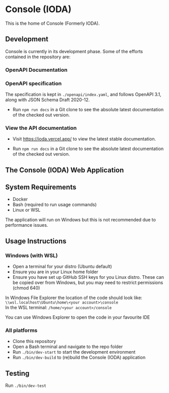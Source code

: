 # Console (IODA)
This is the home of Console (Formerly IODA).

## Development
Console is currently in its development phase. Some of the efforts contained in the repository are:

### OpenAPI Documentation

### OpenAPI specification
The specification is kept in `./openapi/index.yaml`, and follows OpenAPI 3.1, along with JSON Schema Draft 2020-12.

- Run `npm run docs` in a Git clone to see the absolute latest documentation of the checked out version.

### View the API documentation
- Visit https://ioda.vercel.app/ to view the latest stable documentation.

- Run `npm run docs` in a Git clone to see the absolute latest documentation of the checked out version.

## The Console (IODA) Web Application
## System Requirements
 - Docker
 - Bash (required to run usage commands)
 - Linux or WSL
   
The application will run on Windows but this is not recommended due to performance issues. 

## Usage Instructions

### Windows (with WSL)
 - Open a terminal for your distro (Ubuntu default)
 - Ensure you are in your Linux home folder
 - Ensure you have set up GitHub SSH keys for you Linux distro.  These can be copied over from Windows, but you may need to restrict permissions (chmod 640)

In Windows File Explorer the location of the code should look like:  `\\wsl.localhost\Ubuntu\home\<your account>\console`\
In the WSL terminal: `/home/<your account>/console`

You can use Windows Explorer to open the code in your favourite IDE

### All platforms
 - Clone this repository
 - Open a Bash terminal and navigate to the repo folder 
 - Run `./bin/dev-start` to start the development environment
 - Run `./bin/dev-build` to (re)build the Console (IODA) application

## Testing
Run `./bin/dev-test`


